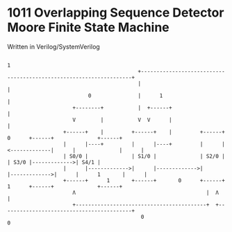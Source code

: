 # 1011 Overlapping Sequence Detector Moore Finite State Machine
Written in Verilog/SystemVerilog
                                
                                                                                  1
                                              +-------------------------------------------------------------------+
                                              |                                                                   |
                              0               |      1                                                            |
                         +--------+           |  +------+                                                         |
                         V        |           V  V      |                                                         |
                      +------+    |         +------+    |         +------+       0      +------+              +------+
                      |      |----+         |      |----+         |      |<-------------|      |              |      |
                      | S0/0 |              | S1/0 |              | S2/0 |              | S3/0 |------------->| S4/1 |
                      |      |------------->|      |------------->|      |------------->|      |      1       |      |
                      +------+      1       +------+       0      +------+       1      +------+              +------+
                         Λ                                          |  Λ                                          |
                         +------------------------------------------+  +------------------------------------------+
                                               0                                            0
